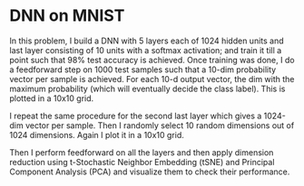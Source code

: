 # DNN on MNIST

In this problem, I build a DNN with 5 layers each of 1024 hidden units and last layer consisting of 10 units with a softmax activation; and train it till a point such that 98% test accuracy is achieved. Once training was done, I do a feedforward step on 1000 test samples such that a 10-dim probability vector per sample is achieved. For each 10-d output vector, the dim with the maximum probability (which will eventually decide the class label). This is plotted in a 10x10 grid. 

I repeat the same procedure for the second last layer which gives a 1024-dim vector per sample. Then I randomly select 10 random dimensions out of 1024 dimensions. Again I plot it in a 10x10 grid. 

Then I perform feedforward on all the layers and then apply dimension reduction using t-Stochastic Neighbor Embedding (tSNE) and Principal Component Analysis (PCA) and visualize them to check their performance.
